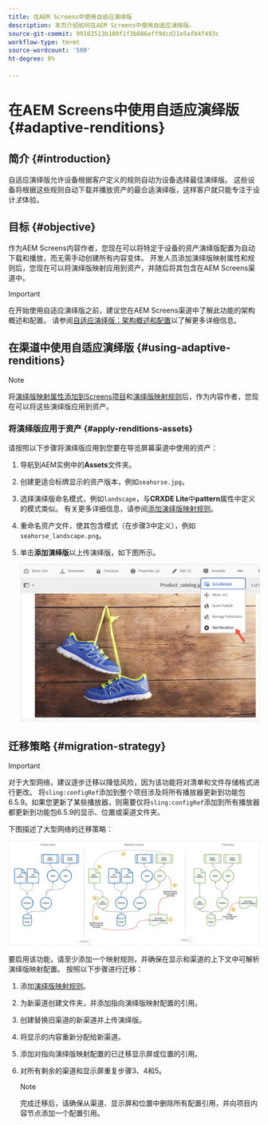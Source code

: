 ```yaml
---
title: 在AEM Screens中使用自适应演绎版
description: 本页介绍如何在AEM Screens中使用自适应演绎版。
source-git-commit: 99102513b100f1f3b086eff9dcd21e5afb4f493c
workflow-type: tm+mt
source-wordcount: '500'
ht-degree: 0%

---
```



# 在AEM Screens中使用自适应演绎版 {#adaptive-renditions}

## 简介 {#introduction}

自适应演绎版允许设备根据客户定义的规则自动为设备选择最佳演绎版。 这些设备将根据这些规则自动下载并播放资产的最合适演绎版，这样客户就只能专注于设计&#x200B;*主*&#x200B;体验。

## 目标 {#objective}

作为AEM Screens内容作者，您现在可以将特定于设备的资产演绎版配置为自动下载和播放，而无需手动创建所有内容变体。
开发人员添加演绎版映射属性和规则后，您现在可以将演绎版映射应用到资产，并随后将其包含在AEM Screens渠道中。

>[!IMPORTANT]
>在开始使用自适应演绎版之前，建议您在AEM Screens渠道中了解此功能的架构概述和配置。 请参阅[自适应演绎版：架构概述和配置](/help/user-guide/adaptive-renditions.md)以了解更多详细信息。

## 在渠道中使用自适应演绎版 {#using-adaptive-renditions}

>[!NOTE]
>将[演绎版映射属性添加到Screens项目](/help/user-guide/adaptive-renditions.md#rendition-mapping-new)和[演绎版映射规则](/help/user-guide/adaptive-renditions.md#add-rendition-mapping-rules)后，作为内容作者，您现在可以将这些演绎版应用到资产。

### 将演绎版应用于资产 {#apply-renditions-assets}

请按照以下步骤将演绎版应用到您要在导览屏幕渠道中使用的资产：

1. 导航到AEM实例中的&#x200B;**Assets**&#x200B;文件夹。

1. 创建更适合标牌显示的资产版本，例如`seahorse.jpg`。

1. 选择演绎版命名模式，例如`landscape`，与&#x200B;**CRXDE Lite**&#x200B;中&#x200B;**pattern**&#x200B;属性中定义的模式类似。 有关更多详细信息，请参阅[添加演绎版映射规则](/help/user-guide/adaptive-renditions.md#add-rendition-mapping-rules)。

1. 重命名资产文件，使其包含模式（在步骤3中定义），例如`seahorse_landscape.png`。

1. 单击&#x200B;**添加演绎版**&#x200B;以上传演绎版，如下图所示。

   ![图像](/help/user-guide/assets/adaptive-renditions/add-rendition.png)


## 迁移策略 {#migration-strategy}

>[!IMPORTANT]
>对于大型网络，建议逐步迁移以降低风险，因为该功能将对清单和文件存储格式进行更改。 将`sling:configRef`添加到整个项目涉及将所有播放器更新到功能包6.5.9。如果您更新了某些播放器，则需要仅将`sling:configRef`添加到所有播放器都更新到功能包6.5.9的显示、位置或渠道文件夹。

下图描述了大型网络的迁移策略：

![图像](/help/user-guide/assets/adaptive-renditions/migration-strategy1.png)

要启用该功能，请至少添加一个映射规则，并确保在显示和渠道的上下文中可解析演绎版映射配置。 按照以下步骤进行迁移：

1. 添加[演绎版映射规则](/help/user-guide/adaptive-renditions.md)。
1. 为新渠道创建文件夹，并添加指向演绎版映射配置的引用。
1. 创建替换旧渠道的新渠道并上传演绎版。
1. 将显示的内容重新分配给新渠道。
1. 添加对指向演绎版映射配置的已迁移显示屏或位置的引用。
1. 对所有剩余的渠道和显示屏重复步骤3、4和5。

   >[!NOTE]
   >完成迁移后，请确保从渠道、显示屏和位置中删除所有配置引用，并向项目内容节点添加一个配置引用。

